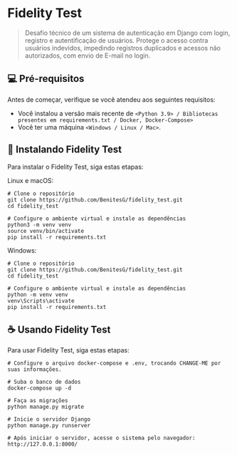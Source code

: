 # Fidelity Test

> Desafio técnico de um sistema de autenticação em Django com login, registro e autentificação de usuários.
Protege o acesso contra usuários indevidos, impedindo registros duplicados e acessos não autorizados, com envio de E-mail no login.

## 💻 Pré-requisitos

Antes de começar, verifique se você atendeu aos seguintes requisitos:

- Você instalou a versão mais recente de `<Python 3.9> / Bibliotecas presentes em requirements.txt / Docker, Docker-Compose>`
- Você ter uma máquina `<Windows / Linux / Mac>`.

## 🚀 Instalando Fidelity Test

Para instalar o Fidelity Test, siga estas etapas:

Linux e macOS:

```
# Clone o repositório
git clone https://github.com/BenitesG/fidelity_test.git
cd fidelity_test

# Configure o ambiente virtual e instale as dependências
python3 -m venv venv
source venv/bin/activate
pip install -r requirements.txt
```

Windows:

```
# Clone o repositório
git clone https://github.com/BenitesG/fidelity_test.git
cd fidelity_test

# Configure o ambiente virtual e instale as dependências
python -m venv venv
venv\Scripts\activate
pip install -r requirements.txt
```

## ☕ Usando Fidelity Test

Para usar Fidelity Test, siga estas etapas:

```
# Configure o arquivo docker-compose e .env, trocando CHANGE-ME por suas informações.

# Suba o banco de dados
docker-compose up -d

# Faça as migrações
python manage.py migrate

# Inicie o servidor Django
python manage.py runserver

# Após iniciar o servidor, acesse o sistema pelo navegador:
http://127.0.0.1:8000/
```